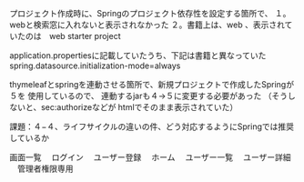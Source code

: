 プロジェクト作成時に、Springのプロジェクト依存性を設定する箇所で、
１。webと検索窓に入れないと表示されなかった
２。書籍上は、web 、表示されていたのは　web starter project

application.propertiesに記載していたうち、下記は書籍と異なっていた
spring.datasource.initialization-mode=always

thymeleafとspringを連動させる箇所で、新規プロジェクトで作成したSpringが５を
使用しているので、 連動するjarも４->５に変更する必要があった
（そうしないと、sec:authorizeなどが htmlでそのまま表示されていた）

課題：４−４、ライフサイクルの違いの件、どう対応するようにSpringでは推奨しているか

画面一覧
　ログイン
　ユーザー登録
　ホーム
　ユーザー一覧
　ユーザー詳細
　管理者権限専用